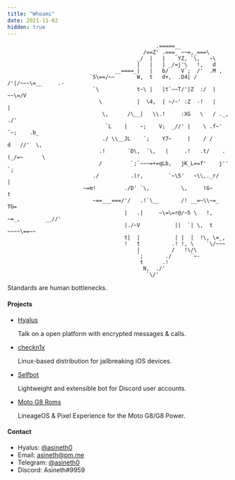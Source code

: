 ```yaml
---
title: "Whoami"
date: 2021-11-02
hidden: true
---
```


```
                                               .=====__
                                           /==Z' .===_ ~~=,_===\
                                         _/  |   |    YZ, `\,   ~\
                                         |   |   | _/=j'\   !,   d
                                  __====_|   |   b/    V`;  /'  .M ,
                          `5\==/~~       W,  t   d+,  .D4| /   /'|/~~~\=__     .-
                           `\            t~\ |   |t`~~T/'|Z  :/  |        ~~\=/V
                             \           |  \4,  | ~/~' :Z  -!   |             |
                              \,      /\__|   \\.!     :XG   \   / ._,       ./'
                               `L    |    ~;    V;  _//' |    \ .f~' `~;    .b_
                              ./ \\__JL    `;    Y7~     |    / /     d   //'  \,
                             .!       `D\,  `\,   |     .!   .t/    .(_/=~      \
                             /         `;`~~~=+=qLb,   jK_L==f'    j''          `;
                           ./          .(r,        `~\5'   ~\\,._r/              |
                        ~=m!         ./D' `\,          \,     !G~                 t
                           ~==___===/'/   .!`\__       /! __=~\\~=_                TG=
                                     |   .|     ~\=\=r@/~5 \   !,  ~=_,        __//'
                                     |./~V           ||  `| \,  t     ~~~~\==~~
                                     t|  |           | |  |  !\, \=_,
                                     !   t          .! !, \    `\/~~~
                                         |          /   !\/\
                                         `;       ./      `~-
                                          t      .!
                                           N,  ./'
                                            `\/'
```

Standards are human bottlenecks.

#### Projects

- [Hyalus](https://hyalus.app)

  Talk on a open platform with encrypted messages & calls.

- [checkn1x](https://github.com/asineth0/checkn1x)

  Linux-based distribution for jailbreaking iOS devices.

- [Selfbot](https://github.com/asineth0/selfbot)

  Lightweight and extensible bot for Discord user accounts.

- [Moto G8 Roms](https://asineth.me/post/android-rav/)

  LineageOS & Pixel Experience for the Moto G8/G8 Power.

#### Contact

- Hyalus: [@asineth0](https://hyalus.app/add/asineth0)
- Email: asineth@pm.me
- Telegram: [@asineth0](https://t.me/asineth0)
- Discord: Asineth#9959
